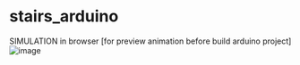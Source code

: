 # stairs_arduino

SIMULATION in browser
[for preview animation before build arduino project]
![image](https://github.com/user-attachments/assets/d71a2293-db69-4daa-b2e5-d944fca941f9)

